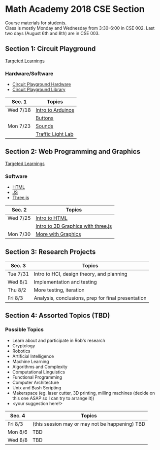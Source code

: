 # Math Academy 2018 CSE Section
Course materials for students. <br />
Class is mostly Monday and Wednesday from 3:30-6:00 in CSE 002. Last two days (August 6th and 8th) are in CSE 003.

## Section 1: Circuit Playground

[Targeted Learnings](arduino/pdfs/00_Learnings_CP.pdf)

### Hardware/Software
- [Circuit Playground Hardware](https://learn.adafruit.com/introducing-circuit-playground/overview)
- [Circuit Playground Library](https://caternuson.github.io/Adafruit_CircuitPlayground/)

| Sec. 1   | Topics                                                      
|--------- |-------------------------------------------------------------
| Wed 7/18 | [Intro to Arduinos](arduino/pdfs/01_intro_to_cp.pdf)   
|          | [Buttons](arduino/pdfs/02_input_output.pdf) 
| Mon 7/23 | [Sounds](arduino/pdfs/02_input_output.pdf)        
|          | [Traffic Light Lab](arduino/03_traffic_light.md)

## Section 2: Web Programming and Graphics

[Targeted Learnings](web/pdfs/00_Learnings_web.pdf)

### Software
- [HTML](https://developer.mozilla.org/en-US/docs/Web/HTML)
- [JS](https://developer.mozilla.org/en-US/docs/Web/JavaScript)
- [Three.js](https://threejs.org/)

| Sec. 2   | Topics                                                                  
|--------- |-------------------------------------------------------------------------
| Wed 7/25 | [Intro to HTML](/web/pdfs/01_intro_to_html.pdf)                        
|          | [Intro to 3D Graphics with three.js](/web/pdfs/02_intro_to_threejs.pdf) 
| Mon 7/30 | [More with Graphics](/web/pdfs/02_intro_to_threejs.pdf)                                   

## Section 3: Research Projects

| Sec. 3   | Topics                                                      
|--------- |-------------------------------------------------------------
| Tue 7/31 | Intro to HCI, design theory, and planning                                                          
| Wed 8/1  | Implementation and testing
| Thu 8/2  | More testing, iteration
| Fri 8/3  | Analysis, conclusions, prep for final presentation

## Section 4: Assorted Topics (TBD)

### Possible Topics
- Learn about and participate in Rob's research
- Cryptology
- Robotics
- Artificial Intelligence
- Machine Learning
- Algorithms and Complexity
- Computational Linguistics
- Functional Programming
- Computer Architecture
- Unix and Bash Scripting
- Makerspace (eg. laser cutter, 3D printing, milling machines (decide on this one ASAP so I can try to arrange it))
- <your suggestion here!>

| Sec. 4   | Topics                                                      
|--------- |-------------------------------------------------------------
| Fri 8/3  | (this session may or may not be happening) TBD
| Mon 8/6  | TBD 
| Wed 8/8  | TBD
